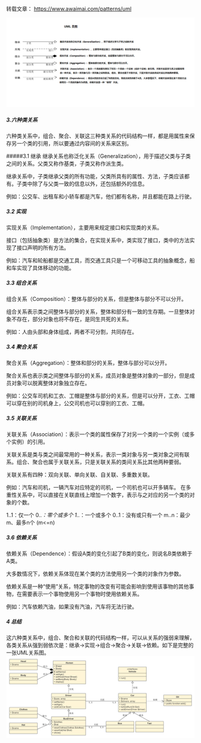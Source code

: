 转载文章： https://www.awaimai.com/patterns/uml

![UML类图](https://github.com/twangithub/TwanLib/blob/master/assets/UML%E7%B1%BB%E5%9B%BE2.png)

##### 3.六种类关系
六种类关系中，组合、聚合、关联这三种类关系的代码结构一样，都是用属性来保存另一个类的引用，所以要通过内容间的关系来区别。

#####3.1 继承
继承关系也称泛化关系（Generalization），用于描述父类与子类之间的关系。父类又称作基类，子类又称作派生类。

继承关系中，子类继承父类的所有功能，父类所具有的属性、方法，子类应该都有。子类中除了与父类一致的信息以外，还包括额外的信息。

例如：公交车、出租车和小轿车都是汽车，他们都有名称，并且都能在路上行驶。

##### 3.2 实现
实现关系（Implementation），主要用来规定接口和实现类的关系。

接口（包括抽象类）是方法的集合，在实现关系中，类实现了接口，类中的方法实现了接口声明的所有方法。

例如：汽车和轮船都是交通工具，而交通工具只是一个可移动工具的抽象概念，船和车实现了具体移动的功能。

##### 3.3 组合关系
组合关系（Composition）：整体与部分的关系，但是整体与部分不可以分开。

组合关系表示类之间整体与部分的关系，整体和部分有一致的生存期。一旦整体对象不存在，部分对象也将不存在，是同生共死的关系。

例如：人由头部和身体组成，两者不可分割，共同存在。

##### 3.4 聚合关系
聚合关系（Aggregation）：整体和部分的关系，整体与部分可以分开。

聚合关系也表示类之间整体与部分的关系，成员对象是整体对象的一部分，但是成员对象可以脱离整体对象独立存在。

例如：公交车司机和工衣、工帽是整体与部分的关系，但是可以分开，工衣、工帽可以穿在别的司机身上，公交司机也可以穿别的工衣、工帽。

##### 3.5 关联关系
关联关系（Association）：表示一个类的属性保存了对另一个类的一个实例（或多个实例）的引用。

关联关系是类与类之间最常用的一种关系，表示一类对象与另一类对象之间有联系。组合、聚合也属于关联关系，只是关联关系的类间关系比其他两种要弱。

关联关系有四种：双向关联、单向关联、自关联、多重数关联。

例如：汽车和司机，一辆汽车对应特定的司机，一个司机也可以开多辆车。
在多重性关系中，可以直接在关联直线上增加一个数字，表示与之对应的另一个类的对象的个数。

1..1：仅一个
0..*：零个或多个
1..*：一个或多个
0..1：没有或只有一个
m..n：最少m、最多n个 (m<=n)

##### 3.6 依赖关系
依赖关系（Dependence）：假设A类的变化引起了B类的变化，则说名B类依赖于A类。

大多数情况下，依赖关系体现在某个类的方法使用另一个类的对象作为参数。

依赖关系是一种“使用”关系，特定事物的改变有可能会影响到使用该事物的其他事物，在需要表示一个事物使用另一个事物时使用依赖关系。

例如：汽车依赖汽油，如果没有汽油，汽车将无法行驶。

##### 4 总结
这六种类关系中，组合、聚合和关联的代码结构一样，可以从关系的强弱来理解，各类关系从强到弱依次是：继承→实现→组合→聚合→关联→依赖。如下是完整的一张UML关系图。
![](https://github.com/twangithub/TwanLib/blob/master/assets/whole.png)
